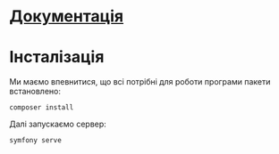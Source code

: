 # [Документація](https://documenter.getpostman.com/view/41938275/2sAYX8K1z7)

# Інсталізація
Ми маємо впевнитися, що всі потрібні для роботи програми пакети встановлено:
```
composer install
```
Далі запускаємо сервер:
```
symfony serve
```
